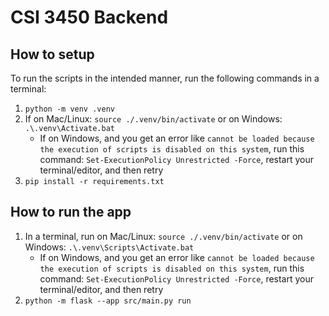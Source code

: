# CSI 3450 Backend

## How to setup

To run the scripts in the intended manner, run the following commands in a terminal:
1. `python -m venv .venv`
2. If on Mac/Linux: `source ./.venv/bin/activate` or on Windows: `.\.venv\Activate.bat`
    - If on Windows, and you get an error like `cannot be loaded because the execution of scripts is disabled on this system`, run this command: `Set-ExecutionPolicy Unrestricted -Force`, restart your terminal/editor, and then retry
3. `pip install -r requirements.txt`

## How to run the app

1. In a terminal, run on Mac/Linux: `source ./.venv/bin/activate` or on Windows: `.\.venv\Scripts\Activate.bat`
    - If on Windows, and you get an error like `cannot be loaded because the execution of scripts is disabled on this system`, run this command: `Set-ExecutionPolicy Unrestricted -Force`, restart your terminal/editor, and then retry
2. `python -m flask --app src/main.py run`
